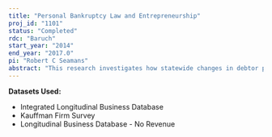 ```yaml
---
title: "Personal Bankruptcy Law and Entrepreneurship"
proj_id: "1101"
status: "Completed"
rdc: "Baruch"
start_year: "2014"
end_year: "2017.0"
pi: "Robert C Seamans"
abstract: "This research investigates how statewide changes in debtor protection provided by U.S. personal bankruptcy law affect firm entry and exit dynamics. The project assesses the effects of personal bankruptcy law on entrepreneurship rates, the size and industry distribution of incumbent firms, and on business closures, as well as the extent to which firm entry and exit varies with bankruptcy exemption laws and local demographic and economic conditions. "
---
```


**Datasets Used:**

  - Integrated Longitudinal Business Database 
  - Kauffman Firm Survey 
  - Longitudinal Business Database - No Revenue 

